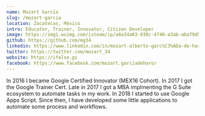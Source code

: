 ```yaml
---
name: Mozart García
slug: /mozart-garcia
location: Zacatecas, México
intro: Educator, Trainer, Innovator, Citizen Developer
image: https://img1.wsimg.com/isteam/ip/a6e34a03-930c-4740-a3ab-abaf9d5ed6c2/CV.png
github: https://github.com/mg34
linkedin: https://www.linkedin.com/in/mozart-alberto-garc%C3%ADa-de-haro-b8774b124/
twitter: https://twitter.com/mozart_34
website: https://ifelse.gs
facebook: https://www.facebook.com/mozart.garciadeharo/
---
```


In 2016 I became Google Certified Innovator (MEX16 Cohort). In 2017 I got the Google Trainer Cert. Late in 2017 I got a MBA implmenting the G Suite ecosystem to automate tasks in my work. In 2018 I started to use Google Apps Script. Since then, I have developed some little applications to automate some process and workflows.